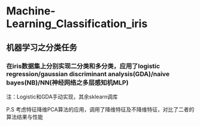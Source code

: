# Machine-Learning_Classification_iris

## 机器学习之分类任务

### 在iris数据集上分别实现二分类和多分类，应用了logistic regression/gaussian discriminant analysis(GDA)/naive bayes(NB)/NN(神经网络之多层感知机MLP)

注：Logistic和GDA手动实现，其余sklearn调库

P.S 考虑特征降维PCA算法的应用，调用了降维特征及不降维特征，对比了二者的算法结果与性能
